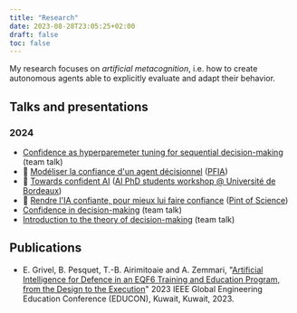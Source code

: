 ```yaml
---
title: "Research"
date: 2023-08-28T23:05:25+02:00
draft: false
toc: false
---
```


My research focuses on *artificial metacognition*, i.e. how to create autonomous agents able to explicitly evaluate and adapt their behavior.

## Talks and presentations

### 2024

- [Confidence as hyperparemeter tuning for sequential decision-making](../talks/mnemosyne-team-meeting-2024/) (team talk)
- 📄 [Modéliser la confiance d'un agent décisionnel](../pub/PFIA2024Pesquet.pdf) ([PFIA](https://pfia2024.univ-lr.fr/))
- 📄 [Towards confident AI](../pub/UBWorkshop_june2024.pdf) ([AI PhD students workshop @ Université de Bordeaux](https://sin.u-bordeaux.fr/actualites/journee-des-doctorants-en-intelligence-artificielle))
- 📄 [Rendre l'IA confiante, pour mieux lui faire confiance](../pub/PoS2024Pesquet.pdf) ([Pint of Science](https://pintofscience.fr/))
- [Confidence in decision-making](../talks/confidence/) (team talk)
- [Introduction to the theory of decision-making](../talks/decision-making/) (team talk)

## Publications

- E. Grivel, B. Pesquet, T.-B. Airimitoaie and A. Zemmari, "[Artificial Intelligence for Defence in an EQF6 Training and Education Program, from the Design to the Execution](https://ieeexplore.ieee.org/abstract/document/10125126)" 2023 IEEE Global Engineering Education Conference (EDUCON), Kuwait, Kuwait, 2023.
